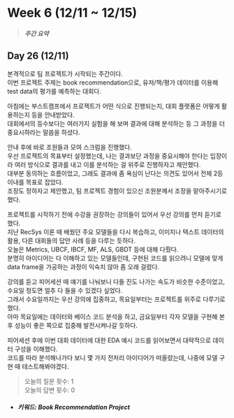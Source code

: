 Week 6 (12/11 ~ 12/15)
===
>  ##### 주간 요약
>  

Day 26 (12/11)
---
본격적으로 팀 프로젝트가 시작되는 주간이다.  
이번 프로젝트 주제는 book recommendation으로, 유저/책/평가 데이터를 이용해 test data의 평가를 예측하는 대회다.  

아침에는 부스트캠프에서 프로젝트가 어떤 식으로 진행되는지, 대회 플랫폼은 어떻게 활용하는지 등을 안내받았다.  
대회에서의 등수보다는 여러가지 실험을 해 보며 결과에 대해 분석하는 등 그 과정을 더 중요시하라는 말씀을 하셨다.  

안내 후에 바로 조원들과 모여 스크럼을 진행했다.  
우선 프로젝트의 목표부터 설정했는데, 나는 결과보단 과정을 중요시해야 한다는 입장이라 여러 방식으로 결과를 내고 이를 분석하는 걸 위주로 진행하자고 제안했다.  
대부분 동의하는 흐름이었고, 그래도 결과에 좀 욕심이 난다는 의견도 있어서 전체 2등 이내를 목표로 잡았다.  
조장도 정하자고 제안했고, 팀 프로젝트 경험이 있으신 조원분께서 조장을 맡아주시기로 했다.  

프로젝트를 시작하기 전에 수강을 권장하는 강의들이 있어서 우선 강의를 먼저 듣기로 했다.  
지난 RecSys 이론 때 배웠던 주요 모델들을 다시 복습하고, 이미지나 텍스트 데이터의 활용, 다른 대회들의 답안 사례 등을 다루는 듯하다.  
오늘은 Metrics, UBCF, IBCF, MF, ALS, GBDT 등에 대해 다뤘다.  
분명히 아이디어는 다 이해하고 있는 모델들인데, 구현된 코드를 읽으려니 모델에 맞게 data frame을 가공하는 과정이 익숙치 않아 좀 오래 걸렸다.  

강의를 듣고 피어세션 때 얘기를 나눠보니 다들 진도 나가는 속도가 비슷한 수준이었고, 수요일 정도면 얼추 다 들을 수 있겠다 싶었다.  
그래서 수요일까지는 우선 강의에 집중하고, 목요일부터는 프로젝트를 위주로 다루기로 했다.  
아마 목요일에는 데이터와 베이스 코드 분석을 하고, 금요일부터 각자 모델을 구현해 본 후 성능이 좋은 쪽으로 집중해 발전시켜나갈 듯하다.  

피어세션 후에 이번 대회 데이터에 대한 EDA 예시 코드를 읽어보면서 대략적으로 데이터 구성을 이해했다.  
코드를 따라 분석해나가다 보니 몇 가지 전처리 아이디어가 떠올랐는데, 나중에 모델 구현 때 테스트해봐야겠다.  

>  오늘의 질문 횟수: 1  
>  오늘의 답변 횟수: 0  

+ ##### 키워드: Book Recommendation Project
